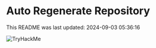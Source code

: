 # Auto Regenerate Repository

This README was last updated: 2024-09-03 05:36:16

 ![TryHackMe](https://tryhackme.com/badge/533634)